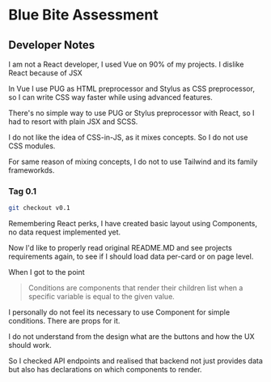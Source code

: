 # Blue Bite Assessment

## Developer Notes

I am not a React developer, I used Vue on 90% of my projects. I dislike React because of JSX

In Vue I use PUG as HTML preprocessor and Stylus as CSS preprocessor, so I can write CSS way faster while using advanced features.

There's no simple way to use PUG or Stylus preprocessor with React, so I had to resort with plain JSX and SCSS.

I do not like the idea of CSS-in-JS, as it mixes concepts. So I do not use CSS modules.

For same reason of mixing concepts, I do not to use Tailwind and its family frameworkds.

### Tag 0.1

```bash
git checkout v0.1
```

Remembering React perks, I have created basic layout using Components, no data request implemented yet.

Now I'd like to properly read original README.MD and see projects requirements again, to see if I should load data per-card or on page level.

When I got to the point

> Conditions are components that render their children list when a specific variable is equal to the given value.

I personally do not feel its necessary to use Component for simple conditions. There are props for it.

I do not understand from the design what are the buttons and how the UX should work.

So I checked API endpoints and realised that backend not just provides data but also has declarations on which components to render.



